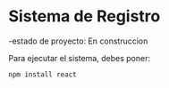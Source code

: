 <h1> Sistema de Registro</h1>
-estado de proyecto: En construccion

Para ejecutar el sistema, debes poner:

```npm install react```
